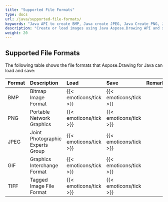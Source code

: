 ```yaml
---
title: "Supported File Formats"
type: docs
url: /java/supported-file-formats/
keywords: "Java API to create BMP, Java create JPEG, Java Create PNG, Java Create GIF, Java Create TIFF"
description: "Create or load images using Java Aspose.Drawing API and save drawings in different formats."
weight: 20
---
```


## **Supported File Formats**

The following table shows the file formats that Aspose.Drawing for Java can load and save:

|**Format**|**Description**|**Load**|**Save**|**Remarks**|
| :- | :- | :- | :- | :- |
|BMP|Bitmap Image Format|{{< emoticons/tick >}}|{{< emoticons/tick >}}| |
|PNG|Portable Network Graphics|{{< emoticons/tick >}}|{{< emoticons/tick >}}| |
|JPEG|Joint Photographic Experts Group|{{< emoticons/tick >}}|{{< emoticons/tick >}}| |
|GIF|Graphics Interchange Format|{{< emoticons/tick >}}|{{< emoticons/tick >}}| |
|TIFF|Tagged Image File Format|{{< emoticons/tick >}}|{{< emoticons/tick >}}| |
